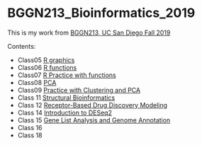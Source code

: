 # BGGN213_Bioinformatics_2019
This is my work from [BGGN213, UC San Diego Fall 2019](https://bioboot.github.io/bggn213_F19/)

Contents:
- Class05 [R graphics](https://github.com/earmbrus/BGGN213_Bioinformatics_2019/blob/master/Lecture5_Hands-On_Worksheet/Data-Exploration-and-Visualization-in-R.md)
- Class06 [R functions](https://github.com/earmbrus/BGGN213_Bioinformatics_2019/blob/master/Lecture6_Hands-On_Worksheet/Why%2C-when-and-how-of-writing-your-own-functions.md)
- Class07 [R Practice with functions](https://github.com/earmbrus/BGGN213_Bioinformatics_2019/blob/master/Class%207/Practice-with-R-Functions.md)
- Class08 [PCA](https://github.com/earmbrus/BGGN213_Bioinformatics_2019/blob/master/Lecture8_Hands-On_Worksheet/Hands-on-with-Principle-Component-Analysis--PCA-.md)
- Class09 [Practice with Clustering and PCA](https://github.com/earmbrus/BGGN213_Bioinformatics_2019/blob/master/Class%209/Wisconsin-Cancer-Data-Analysis.md)
- Class 11 [Structural Bioinformatics](https://github.com/earmbrus/BGGN213_Bioinformatics_2019/blob/master/Class11/Class_11.md)
- Class 12 [Receptor-Based Drug Discovery Modeling](https://github.com/earmbrus/BGGN213_Bioinformatics_2019/blob/master/Class12_in_class_work/Class-Twelve-In-Class-Work.md)
- Class 14 [Introduction to DESeq2](https://github.com/earmbrus/BGGN213_Bioinformatics_2019/blob/master/Class%2013/Introduction_to_DESeq2.md)
- Class 15 [Gene List Analysis and Genome Annotation](https://github.com/earmbrus/BGGN213_Bioinformatics_2019/blob/master/Class%2014/20191115_inclass_work.md)
- Class 16
- Class 18

